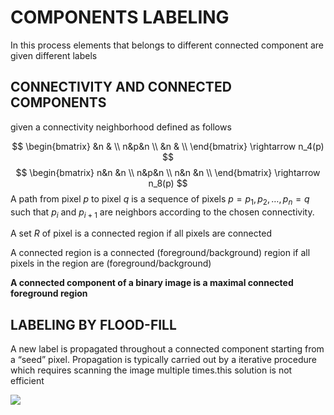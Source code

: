 # COMPONENTS LABELING

In this process elements that belongs to different connected component are given different labels

## CONNECTIVITY AND CONNECTED COMPONENTS

given a connectivity neighborhood defined as follows

$$
\begin{bmatrix}
&n & \\
n&p&n \\
&n & \\
\end{bmatrix} \rightarrow n_4(p)
$$
$$
\begin{bmatrix}
n&n &n \\
n&p&n \\
n&n &n \\
\end{bmatrix} \rightarrow n_8(p)
$$
A path from pixel $p$ to pixel $q$ is a sequence of pixels $p=p_1, p_2,…,p_n=q$ such that $p_i$ and $p_{i+1}$ are neighbors according to the chosen connectivity.

A set $R$ of pixel is a connected region if all pixels are connected

A connected region is a connected (foreground/background) region if all pixels in the region are (foreground/background)

**A connected component of a binary image is a maximal connected foreground region**

## LABELING BY FLOOD-FILL

A new label is propagated throughout a connected component starting from a “seed” pixel. Propagation is typically carried out by a iterative procedure which requires scanning the image multiple times.this solution is not efficient

![](Pasted_image_20240303174654.png)
